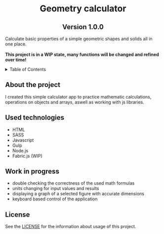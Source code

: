 
<a name="readme-top"></a>

  <h1 align="center">Geometry calculator</h1>

  <h2 align="center">Version 1.0.0</h2>

  <p>
    Calculate basic properties of a simple geometric shapes and solids all in one place.<br><br>
    <strong>This project is in a WIP state, many functions will be changed and refined over time!</strong>
  </p>

<details>
  <summary>Table of Contents</summary>
  <ol>
    <li><a href="#about-the-project">Summary</a></li>
    <li><a href="#used-technologies">Used technologies</a></li>
    <li><a href="#work-in-progress">Work in progress</a></li>
    <li><a href="#license">License</a></li>
  </ol>
</details>

## About the project

I created this simple calculator app to practice mathematic calculations, operations on objects and arrays, aswell as working with js libraries.

## Used technologies

  <ul>
    <li>HTML</li>
    <li>SASS</li>
    <li>Javascript</li>
    <li>Gulp</li>
    <li>Node.js</li>
    <li>Fabric.js (WIP)</li>
  </ul>

## Work in progress

 <ul>
   <li>double checking the correctness of the used math formulas</li>
   <li>units changing for input values and results</li>
   <li>displaying a graph of a selected figure with accurate dimensions</li>
   <li>keyboard based control of the application</li>
  </ul>

## License

See the [LICENSE](LICENSE.md) for the information about usage of this project.

  







